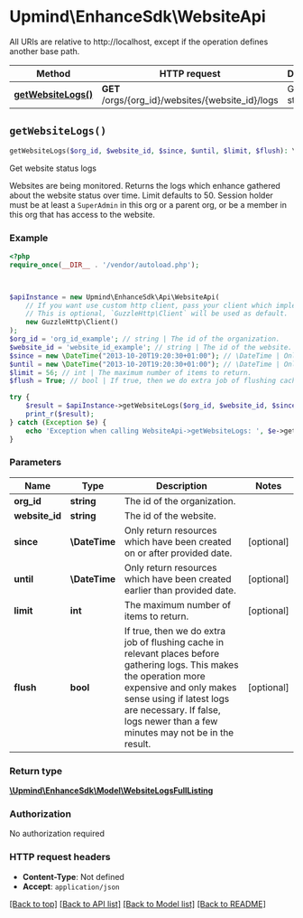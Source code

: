 # Upmind\EnhanceSdk\WebsiteApi

All URIs are relative to http://localhost, except if the operation defines another base path.

| Method | HTTP request | Description |
| ------------- | ------------- | ------------- |
| [**getWebsiteLogs()**](WebsiteApi.md#getWebsiteLogs) | **GET** /orgs/{org_id}/websites/{website_id}/logs | Get website status logs |


## `getWebsiteLogs()`

```php
getWebsiteLogs($org_id, $website_id, $since, $until, $limit, $flush): \Upmind\EnhanceSdk\Model\WebsiteLogsFullListing
```

Get website status logs

Websites are being monitored. Returns the logs which enhance gathered about the website status over time. Limit defaults to 50. Session holder must be at least a `SuperAdmin` in this org or a parent org, or be a member in this org that has access to the website.

### Example

```php
<?php
require_once(__DIR__ . '/vendor/autoload.php');



$apiInstance = new Upmind\EnhanceSdk\Api\WebsiteApi(
    // If you want use custom http client, pass your client which implements `GuzzleHttp\ClientInterface`.
    // This is optional, `GuzzleHttp\Client` will be used as default.
    new GuzzleHttp\Client()
);
$org_id = 'org_id_example'; // string | The id of the organization.
$website_id = 'website_id_example'; // string | The id of the website.
$since = new \DateTime("2013-10-20T19:20:30+01:00"); // \DateTime | Only return resources which have been created on or after provided date.
$until = new \DateTime("2013-10-20T19:20:30+01:00"); // \DateTime | Only return resources which have been created earlier than provided date.
$limit = 56; // int | The maximum number of items to return.
$flush = True; // bool | If true, then we do extra job of flushing cache in relevant places before gathering logs. This makes the operation more expensive and only makes sense using if latest logs are necessary. If false, logs newer than a few minutes may not be in the result.

try {
    $result = $apiInstance->getWebsiteLogs($org_id, $website_id, $since, $until, $limit, $flush);
    print_r($result);
} catch (Exception $e) {
    echo 'Exception when calling WebsiteApi->getWebsiteLogs: ', $e->getMessage(), PHP_EOL;
}
```

### Parameters

| Name | Type | Description  | Notes |
| ------------- | ------------- | ------------- | ------------- |
| **org_id** | **string**| The id of the organization. | |
| **website_id** | **string**| The id of the website. | |
| **since** | **\DateTime**| Only return resources which have been created on or after provided date. | [optional] |
| **until** | **\DateTime**| Only return resources which have been created earlier than provided date. | [optional] |
| **limit** | **int**| The maximum number of items to return. | [optional] |
| **flush** | **bool**| If true, then we do extra job of flushing cache in relevant places before gathering logs. This makes the operation more expensive and only makes sense using if latest logs are necessary. If false, logs newer than a few minutes may not be in the result. | [optional] |

### Return type

[**\Upmind\EnhanceSdk\Model\WebsiteLogsFullListing**](../Model/WebsiteLogsFullListing.md)

### Authorization

No authorization required

### HTTP request headers

- **Content-Type**: Not defined
- **Accept**: `application/json`

[[Back to top]](#) [[Back to API list]](../../README.md#endpoints)
[[Back to Model list]](../../README.md#models)
[[Back to README]](../../README.md)
